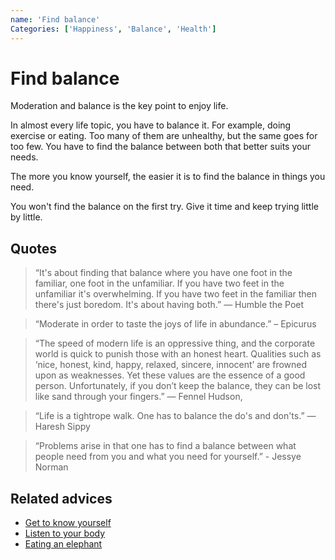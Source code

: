 ```yaml
---
name: 'Find balance'
Categories: ['Happiness', 'Balance', 'Health']
---
```

# Find balance

Moderation and balance is the key point to enjoy life.

In almost every life topic, you have to balance it. For example, doing exercise or eating. Too many of them are unhealthy, but the same goes for too few. You have to find the balance between both that better suits your needs.

The more you know yourself, the easier it is to find the balance in things you need.

You won't find the balance on the first try. Give it time and keep trying little by little.

## Quotes

> “It's about finding that balance where you have one foot in the familiar, one foot in the unfamiliar. If you have two feet in the unfamiliar it's overwhelming. If you have two feet in the familiar then there's just boredom. It's about having both.” ― Humble the Poet

> “Moderate in order to taste the joys of life in abundance.” – Epicurus

> “The speed of modern life is an oppressive thing, and the corporate world is quick to punish those with an honest heart. Qualities such as ‘nice, honest, kind, happy, relaxed, sincere, innocent’ are frowned upon as weaknesses. Yet these values are the essence of a good person. Unfortunately, if you don’t keep the balance, they can be lost like sand through your fingers.” ― Fennel Hudson,

> “Life is a tightrope walk. One has to balance the do's and don'ts.” ― Haresh Sippy

> “Problems arise in that one has to find a balance between what people need from you and what you need for yourself.” - Jessye Norman

## Related advices

- [Get to know yourself](../Get%20to%20know%20yourself/index.md)
- [Listen to your body](../Listen%20to%20your%20body/index.md)
- [Eating an elephant](../Eating%20an%20elephant/index.md)